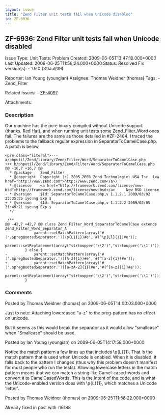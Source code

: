 ```yaml
---
layout: issue
title: "Zend Filter unit tests fail when Unicode disabled"
id: ZF-6936
---
```


ZF-6936: Zend Filter unit tests fail when Unicode disabled
----------------------------------------------------------

 Issue Type: Unit Tests: Problem Created: 2009-06-05T13:47:19.000+0000 Last Updated: 2009-06-25T11:58:24.000+0000 Status: Resolved Fix version(s): - 1.9.0 (31/Jul/09)
 
 Reporter:  Ian Young (youngian)  Assignee:  Thomas Weidner (thomas)  Tags: - Zend\_Filter
 
 Related issues: - [ZF-4097](/issues/browse/ZF-4097)
 
 Attachments: 
### Description

Our machine has the pcre binary compiled without Unicode support (thanks, Red Hat), and when running unit tests some Zend\_Filter\_Word ones fail. The failures are the same as those detailed in #ZF-2484. I traced the problems to the fallback regular expression in SeparatorToCamelCase.php. A patch is below.

 
    <pre class="literal">--- a/phputil/Zend/library/Zend/Filter/Word/SeparatorToCamelCase.php
    +++ b/phputil/Zend/library/Zend/Filter/Word/SeparatorToCamelCase.php
    @@ -16,7 +16,7 @@
      * @package    Zend_Filter
      * @copyright  Copyright (c) 2005-2008 Zend Technologies USA Inc. (<a href="http://www.zend.com">http://www.zend.com</a>)
      * @license    <a href="http://framework.zend.com/license/new-bsd">http://framework.zend.com/license/new-bsd</a>     New BSD License
    - * @version    $Id: SeparatorToCamelCase.php,v 1.1.2.1 2009/03/02 23:35:55 iyoung Exp $
    + * @version    $Id: SeparatorToCamelCase.php,v 1.1.2.2 2009/03/05 21:49:21 iyoung Exp $
      */
     
     /**
    @@ -42,7 +42,7 @@ class Zend_Filter_Word_SeparatorToCamelCase extends Zend_Filter_Word_Separator_A
                 parent::setMatchPattern(array('#('.$pregQuotedSeparator.')(\p{L}{1})#e','#(^\p{Ll}{1})#e'));
                 parent::setReplacement(array("strtoupper('\\2')","strtoupper('\\1')"));
             } else {
    -            parent::setMatchPattern(array('#('.$pregQuotedSeparator.')([A-Z]{1})#e','#(^[a-z]{1})#e'));
    +            parent::setMatchPattern(array('#('.$pregQuotedSeparator.')([a-zA-Z]{1})#e','#(^[a-z]{1})#e'));
                 parent::setReplacement(array("strtoupper('\\2')","strtoupper('\\1')"));
             }


 

 

### Comments

Posted by Thomas Weidner (thomas) on 2009-06-05T14:00:03.000+0000

Just to note: Attaching lowercased "a-z" to the preg-pattern has no effect on unicode.

But it seems as this would break the separator as it would allow "smallcase" when "Smallcase" should be used.

 

 

Posted by Ian Young (youngian) on 2009-06-05T14:17:58.000+0000

Notice the match pattern a few lines up that includes \\p{L}{1}. That is the match pattern that is used when Unicode is enabled. When it is disabled, it falls back to the pattern I changed (thus why this problem doesn't manifest for most people who run the tests). Allowing lowercase letters in the match pattern means that we can match a string like Camel-cased-words and convert it to CamelCasedWords. This is the intent of the code, and is what the Unicode-enabled version does with \\p{L}{1}, which matches a Unicode 'letter'.

 

 

Posted by Thomas Weidner (thomas) on 2009-06-25T11:58:22.000+0000

Already fixed in past with r16188

 

 